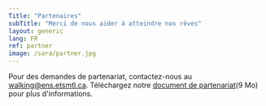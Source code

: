 ```yaml
---
Title: "Partenaires"
subTitle: "Merci de nous aider à atteindre nos rêves"
layout: generic
lang: FR
ref: partner
image: /sara/partner.jpg
---
```


Pour des demandes de partenariat, contactez-nous au walking@ens.etsmtl.ca. Téléchargez notre [document de partenariat](https://wcdn.walkingmachine.ca/documents/Walking_Machine_Partenariat.pdf)(9 Mo) pour plus d'informations.
